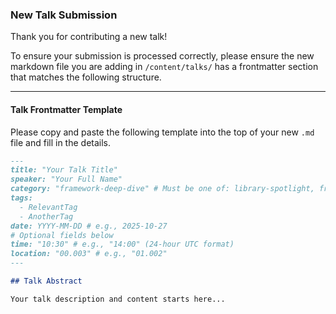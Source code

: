 ### New Talk Submission

Thank you for contributing a new talk!

To ensure your submission is processed correctly, please ensure the new markdown file you are adding in `/content/talks/` has a frontmatter section that matches the following structure.

---

#### Talk Frontmatter Template

Please copy and paste the following template into the top of your new `.md` file and fill in the details.

```markdown
---
title: "Your Talk Title"
speaker: "Your Full Name"
category: "framework-deep-dive" # Must be one of: library-spotlight, framework-deep-dive, dev-tooling, recent-bugs-fixes, release-radar, behind-the-scenes, architecture-bits, misc
tags:
  - RelevantTag
  - AnotherTag
date: YYYY-MM-DD # e.g., 2025-10-27
# Optional fields below
time: "10:30" # e.g., "14:00" (24-hour UTC format)
location: "00.003" # e.g., "01.002"
---

## Talk Abstract

Your talk description and content starts here...
```
